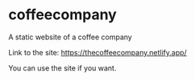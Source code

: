 # coffeecompany
A static website of a coffee company 

Link to the site:
https://thecoffeecompany.netlify.app/

You can use the site if you want.
